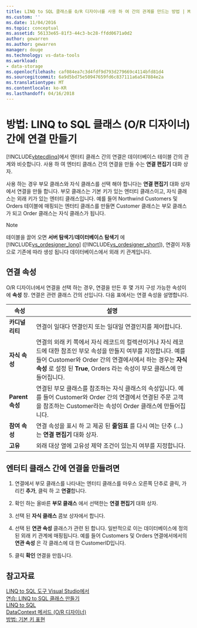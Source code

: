 ```yaml
---
title: LINQ to SQL 클래스를 O/R 디자이너를 사용 하 여 간의 관계를 만드는 방법 | Microsoft Docs
ms.custom: ''
ms.date: 11/04/2016
ms.topic: conceptual
ms.assetid: 56133e65-81f3-44c3-bc28-ffdd0671a0d2
author: gewarren
ms.author: gewarren
manager: douge
ms.technology: vs-data-tools
ms.workload:
- data-storage
ms.openlocfilehash: caf084ea7c3d4fdf9d793d279669c4114bfd81d4
ms.sourcegitcommit: 6a9d5bd75e50947659fd6c837111a6a547884e2a
ms.translationtype: MT
ms.contentlocale: ko-KR
ms.lasthandoff: 04/16/2018
---
```

# <a name="how-to-create-an-association-between-linq-to-sql-classes-or-designer"></a>방법: LINQ to SQL 클래스 (O/R 디자이너) 간에 연결 만들기
[!INCLUDE[vbtecdlinq](../data-tools/includes/vbtecdlinq_md.md)]에서 엔터티 클래스 간의 연결은 데이터베이스 테이블 간의 관계와 비슷합니다. 사용 하 여 엔터티 클래스 간의 연결을 만들 수는 **연결 편집기** 대화 상자.  
  
사용 하는 경우 부모 클래스와 자식 클래스를 선택 해야 합니다는 **연결 편집기** 대화 상자에서 연결을 만들 합니다. 부모 클래스는 기본 키가 있는 엔터티 클래스이고, 자식 클래스는 외래 키가 있는 엔터티 클래스입니다. 예를 들어 Northwind Customers 및 Orders 테이블에 매핑되는 엔터티 클래스를 만들면 Customer 클래스는 부모 클래스가 되고 Order 클래스는 자식 클래스가 됩니다.  
  
> [!NOTE]
>  테이블을 끌어 오면 **서버 탐색기**/**데이터베이스 탐색기** 에 [!INCLUDE[vs_ordesigner_long](../data-tools/includes/vs_ordesigner_long_md.md)] ([!INCLUDE[vs_ordesigner_short](../data-tools/includes/vs_ordesigner_short_md.md)]), 연결이 자동으로 기존에 따라 생성 됩니다 데이터베이스에서 외래 키 관계입니다.  

## <a name="association-properties"></a>연결 속성
O/R 디자이너에서 연결을 선택 하는 경우, 연결을 만든 후 몇 가지 구성 가능한 속성이에 **속성** 창. 연결은 관련 클래스 간의 선입니다. 다음 표에서는 연결 속성을 설명합니다.  
  
|속성|설명|  
|--------------|-----------------|  
|**카디널리티**|연결이 일대다 연결인지 또는 일대일 연결인지를 제어합니다.|  
|**자식 속성**|연결의 외래 키 쪽에서 자식 레코드의 컬렉션이거나 자식 레코드에 대한 참조인 부모 속성을 만들지 여부를 지정합니다. 예를 들어 Customer와 Order 간의 연결에서에서 하는 경우는 **자식 속성** 로 설정 된 **True**, Orders 라는 속성이 부모 클래스에 만들어집니다.|  
|**Parent 속성**|연결된 부모 클래스를 참조하는 자식 클래스의 속성입니다. 예를 들어 Customer와 Order 간의 연결에서 연결된 주문 고객을 참조하는 Customer라는 속성이 Order 클래스에 만들어집니다.|  
|**참여 속성**|연결 속성을 표시 하 고 제공 된 **줄임표** 를 다시 여는 단추 (...)는 **연결 편집기** 대화 상자.|  
|**고유**|외래 대상 열에 고유성 제약 조건이 있는지 여부를 지정합니다.|  
  
## <a name="to-create-an-association-between-entity-classes"></a>엔터티 클래스 간에 연결을 만들려면
  
1.  연결에서 부모 클래스를 나타내는 엔터티 클래스를 마우스 오른쪽 단추로 클릭, 가리킨 **추가**, 클릭 하 고 **연결**합니다.  
  
2.  확인 하는 올바른 **부모 클래스** 에서 선택한는 **연결 편집기** 대화 상자.  
  
3.  선택 된 **자식 클래스** 콤보 상자에서 합니다.  
  
4.  선택 된 **연관 속성** 클래스가 관련 된 합니다. 일반적으로 이는 데이터베이스에 정의된 외래 키 관계에 매핑됩니다. 예를 들어 Customers 및 Orders 연결에서에서의 **연관 속성** 은 각 클래스에 대 한 CustomerID입니다.  
  
5.  클릭 **확인** 연결을 만듭니다.  
  
## <a name="see-also"></a>참고자료
[LINQ to SQL 도구 Visual Studio에서](../data-tools/linq-to-sql-tools-in-visual-studio2.md)   
[연습: LINQ to SQL 클래스 만들기](how-to-create-linq-to-sql-classes-mapped-to-tables-and-views-o-r-designer.md)   
[LINQ to SQL](/dotnet/framework/data/adonet/sql/linq/index)   
[DataContext 메서드 (O/R 디자이너)](../data-tools/datacontext-methods-o-r-designer.md)   
[방법: 기본 키 표현](/dotnet/framework/data/adonet/sql/linq/how-to-represent-primary-keys)